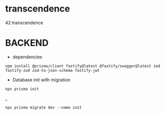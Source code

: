 # transcendence
42 transcendence



# BACKEND


* dependencies

```ssh
npm install @prisma/client fastify@latest @fastify/swagger@latest zod fastify-zod zod-to-json-schema fastify-jwt
```

* Database init with migration

```ssh
npx prisma init
```
_
```ssh
npx prisma migrate dev --name init
```